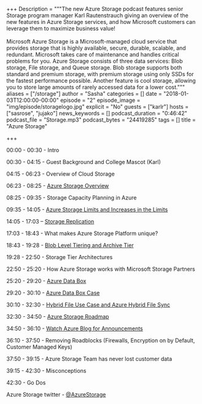 ﻿+++
Description = """The new Azure Storage podcast features senior Storage program manager Karl Rautenstrauch giving an overview of the new features in Azure Storage services, 
and how Microsoft customers can leverage them to maximize business value! 
<br/><br/>
Microsoft Azure Storage is a Microsoft-managed cloud service that provides storage that is highly available, secure, durable, scalable, and redundant. 
Microsoft takes care of maintenance and handles critical problems for you. Azure Storage consists of three data services: Blob storage, File storage, and Queue storage. 
Blob storage supports both standard and premium storage, with premium storage using only SSDs for the fastest performance possible. 
Another feature is cool storage, allowing you to store large amounts of rarely accessed data for a lower cost."""
aliases = ["/storage"]
author = "Sasha"
categories = []
date = "2018-01-03T12:00:00-00:00"
episode = "2"
episode_image = "img/episode/storagelogo.jpg"
explicit = "No"
guests = ["karlr"]
hosts = ["sasrose", "jujako"]
news_keywords = []
podcast_duration = "0:46:42"
podcast_file = "Storage.mp3"
podcast_bytes = "24419285"
tags = []
title = "Azure Storage"


+++

00:00 - 00:30 - Intro

00:30 - 04:15 - Guest Background and College Mascot (Karl)

04:15 - 06:23 - Overview of Cloud Storage

06:23 - 08:25 - <a
href="https://azure.microsoft.com/en-us/services/storage/">Azure Storage
Overview</a>

08:25 - 09:35 - Storage Capacity Planning in Azure

09:35 - 14:05 - <a
href="https://azure.microsoft.com/en-us/blog/announcing-larger-higher-scale-storage-accounts/">Azure
Storage Limits and Increases in the Limits</a>

14:05 - 17:03 – <a
href="https://docs.microsoft.com/en-us/azure/storage/common/storage-redundancy">Storage
Replication</a>

17:03 - 18:43 - What makes Azure Storage Platform unique?

18:43 - 19:28 - <a
href="https://azure.microsoft.com/en-us/roadmap/azure-archive-storage-and-blob-level-tiering/">Blob
Level Tiering and Archive Tier</a>

19:28 - 22:50 - Storage Tier Architectures

22:50 - 25:20 - How Azure Storage works with Microsoft
Storage Partners

25:20 - 29:20 - <a
href="https://azure.microsoft.com/en-us/updates/azure-data-box-preview/">Azure
Data Box</a>

29:20 - 30:10 - <a
href="https://azure.microsoft.com/en-us/services/storage/databox/">Azure Data
Box Case</a>

30:10 - 32:30 - <a
href="https://azure.microsoft.com/en-us/resources/videos/azure-friday-hybrid-storage-with-azure-file-sync-langhout/">Hybrid
File Use Case and Azure Hybrid File Sync</a>

32:30 - 34:50 - <a
href="https://azure.microsoft.com/en-us/roadmap/?category=storage">Azure Storage
Roadmap</a> 

34:50 - 36:10 - <a
href="https://azure.microsoft.com/en-us/updates/?product=storage">Watch Azure
Blog for Announcements</a>

36:10 - 37:50 - Removing Roadblocks (Firewalls, Encryption
on by Default, Customer Managed Keys)

37:50 - 39:15 - Azure Storage Team has never lost customer
data

39:15 - 42:30 - Misconceptions

42:30 - Go Dos
 


Azure Storage twitter - <a href="https://twitter.com/azurestorage">@<span class=SpellE>AzureStorage</span></a>
